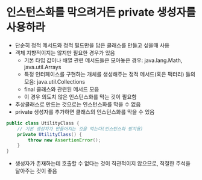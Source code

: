 # 인스턴스화를 막으려거든 private 생성자를 사용하라

- 단순히 정적 메서드와 정적 필드만을 담은 클래스를 만들고 싶을때 사용
- 객체 지향적이지는 않지만 필요한 경우가 있음
  - 기본 타입 값이나 배열 관련 메서드들은 모아놓은 경우: java.lang.Math, java.util.Arrays
  - 특정 인터페이스를 구현하는 개체를 생성해주는 정적 메서드(혹은 팩터리) 들의 모음: java.util.Collections
  - final 클래스와 관련된 메서드 모음
  - 이 경우 의도치 않은 인스턴스화를 막는 것이 필요함
- 추상클래스로 만드는 것으로는 인스턴스화를 막을 수 없음
- private 생성자를 추가하면 클래스의 인스턴스화를 막을 수 있음

```java
public class UtilityClass {
    // 기본 생성자가 만들어지는 것을 막는다(인스턴스화 방지용)
    private UtilityClass() {
        throw new AssertionError();
    }
}
```

- 생성자가 존재하는데 호출할 수 없다는 것이 직관적이지 않으므로, 적절한 주석을 달아주는 것이 좋음
